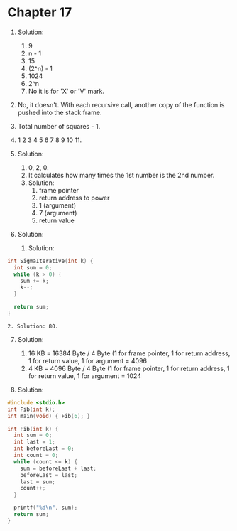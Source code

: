 # Chapter 17

1. Solution: 
    1. 9
    2. n - 1
    3. 15
    4. (2^n) - 1
    5. 1024
    6. 2^n
    7. No it is for 'X' or 'V' mark.

2. No, it doesn't. With each recursive call, another copy of the function is pushed into the stack frame.

3. Total number of squares - 1.

4. 1 2 3 4 5 6 7 8 9 10 11.

5. Solution:
    1. 0, 2, 0.
    2. It calculates how many times the 1st number is the 2nd number.
    3. Solution:
        1. frame pointer
        2. return address to power
        3. 1 (argument)
        4. 7 (argument)
        5. return value

6. Solution:

    1. Solution: 
```c
int SigmaIterative(int k) {
  int sum = 0;
  while (k > 0) {
    sum += k;
    k--;
  }

  return sum;
}
```

    2. Solution: 80.
    
7. Solution:
    1. 16 KB = 16384 Byte / 4 Byte (1 for frame pointer, 1 for return address, 1 for return value, 1 for argument = 4096
    2. 4 KB = 4096 Byte / 4 Byte (1 for frame pointer, 1 for return address, 1 for return value, 1 for argument = 1024

8. Solution:

```c
#include <stdio.h>
int Fib(int k);
int main(void) { Fib(6); }

int Fib(int k) {
  int sum = 0;
  int last = 1;
  int beforeLast = 0;
  int count = 0;
  while (count <= k) {
    sum = beforeLast + last;
    beforeLast = last;
    last = sum;
    count++;
  }

  printf("%d\n", sum);
  return sum;
}
```
